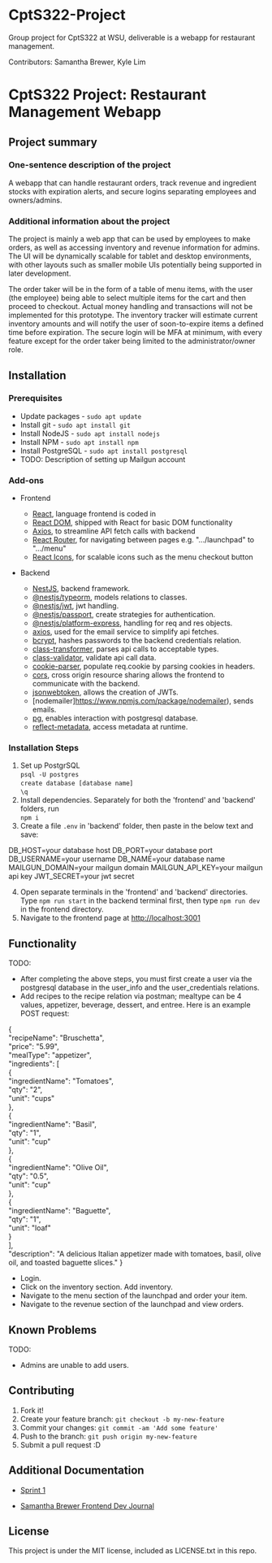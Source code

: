 # CptS322-Project
Group project for CptS322 at WSU, deliverable is a webapp for restaurant management.

Contributors: Samantha Brewer, Kyle Lim
# CptS322 Project: Restaurant Management Webapp

## Project summary

### One-sentence description of the project

A webapp that can handle restaurant orders, track revenue and ingredient stocks with expiration alerts, and secure logins separating employees and owners/admins.

### Additional information about the project

The project is mainly a web app that can be used by employees to make orders, as well as accessing inventory and revenue information for admins. The UI will be dynamically scalable for tablet and desktop environments, with other layouts such as smaller mobile UIs potentially being supported in later development.

The order taker will be in the form of a table of menu items, with the user (the employee) being able to select multiple items for the cart and then proceed to checkout.  Actual money handling and transactions will not be implemented for this prototype.
The inventory tracker will estimate current inventory amounts and will notify the user of soon-to-expire items a defined time before expiration.
The secure login will be MFA at minimum, with every feature except for the order taker being limited to the administrator/owner role.

## Installation

### Prerequisites

- Update packages - `sudo apt update`
- Install git - `sudo apt install git`
- Install NodeJS - `sudo apt install nodejs`
- Install NPM - `sudo apt install npm`
- Install PostgreSQL - `sudo apt install postgresql`
- TODO: Description of setting up Mailgun account


### Add-ons
- Frontend
  - [React](https://react.dev/), language frontend is coded in
  - [React DOM](https://react.dev/reference/react#react-dom), shipped with React for basic DOM functionality
  - [Axios](https://axios-http.com/), to streamline API fetch calls with backend
  - [React Router](https://github.com/remix-run/react-router), for navigating between pages e.g. ".../launchpad" to ".../menu"
  - [React Icons](https://react-icons.github.io/react-icons/), for scalable icons such as the menu checkout button

- Backend
  - [NestJS](https://nestjs.com/), backend framework.
  - [@nestjs/typeorm](https://www.npmjs.com/package/@nestjs/typeorm), models relations to classes.
  - [@nestjs/jwt](https://www.npmjs.com/package/@nestjs/jwt), jwt handling.
  - [@nestjs/passport](https://www.npmjs.com/package/@nestjs/passport), create strategies for authentication.
  - [@nestjs/platform-express](https://www.npmjs.com/package/@nestjs/platform-express), handling for req and res objects.
  - [axios](https://www.npmjs.com/package/axios), used for the email service to simplify api fetches.
  - [bcrypt](https://www.npmjs.com/package/bcrypt), hashes passwords to the backend credentials relation.
  - [class-transformer](https://www.npmjs.com/package/class-transformer/v/0.1.0-beta.10), parses api calls to acceptable types.
  - [class-validator](https://www.npmjs.com/package/class-validator), validate api call data.
  - [cookie-parser](https://www.npmjs.com/package/cookie-parser), populate req.cookie by parsing cookies in headers.
  - [cors](https://www.npmjs.com/package/cors), cross origin resource sharing allows the frontend to communicate with the backend.
  - [jsonwebtoken](https://www.npmjs.com/package/jsonwebtoken), allows the creation of JWTs.
  - [nodemailer]https://www.npmjs.com/package/nodemailer), sends emails.
  - [pg](https://www.npmjs.com/package/pg), enables interaction with postgresql database.
  - [reflect-metadata](https://www.npmjs.com/package/reflect-metadata), access metadata at runtime.

### Installation Steps

1. Set up PostgrSQL
   </br>`psql -U postgres`
   </br>`create database [database name]`
   </br>`\q`
2. Install dependencies. Separately for both the 'frontend' and 'backend' folders, run
   </br>`npm i`
3. Create a file `.env` in 'backend' folder, then paste in the below text and save:
   
DB_HOST=your database host
DB_PORT=your database port
DB_USERNAME=your username
DB_NAME=your database name
MAILGUN_DOMAIN=your mailgun domain
MAILGUN_API_KEY=your mailgun api key
JWT_SECRET=your jwt secret

   
4. Open separate terminals in the 'frontend' and 'backend' directories. Type `npm run start` in the backend terminal first, then type `npm run dev` in the frontend directory.
5. Navigate to the frontend page at [http://localhost:3001](http://localhost:3001)


## Functionality

TODO:

- After completing the above steps, you must first create a user via the postgresql database in the user_info and the user_credentials relations.
- Add recipes to the recipe relation via postman; mealtype can be 4 values, appetizer, beverage, dessert, and entree. Here is an example POST request:

{ <br/>
  "recipeName": "Bruschetta",<br/>
  "price": "5.99",<br/>
  "mealType": "appetizer",<br/>
  "ingredients": [<br/>
    {<br/>
      "ingredientName": "Tomatoes",<br/>
      "qty": "2",<br/>
      "unit": "cups"<br/>
    },<br/>
    {<br/>
      "ingredientName": "Basil",<br/>
      "qty": "1",<br/>
      "unit": "cup"<br/>
    },<br/>
    {<br/>
      "ingredientName": "Olive Oil",<br/>
      "qty": "0.5",<br/>
      "unit": "cup"<br/>
    },<br/>
    {<br/>
      "ingredientName": "Baguette",<br/>
      "qty": "1",<br/>
      "unit": "loaf"<br/>
    }<br/>
  ],<br/>
  "description": "A delicious Italian appetizer made with tomatoes, basil, olive oil, and toasted baguette slices."
}

- Login.
- Click on the inventory section. Add inventory.
- Navigate to the menu section of the launchpad and order your item.
- Navigate to the revenue section of the launchpad and view orders.


## Known Problems

TODO: 

- Admins are unable to add users.


## Contributing

1. Fork it!
2. Create your feature branch: `git checkout -b my-new-feature`
3. Commit your changes: `git commit -am 'Add some feature'`
4. Push to the branch: `git push origin my-new-feature`
5. Submit a pull request :D

## Additional Documentation
- [Sprint 1](https://github.com/KleinMandolin/CptS322-Project/blob/427c1af5b76c932843b54ca7478cde643ac8de74/Sprint%201%20Report.pdf)

- [Samantha Brewer Frontend Dev Journal](https://docs.google.com/document/d/1IedBmgP0wjOv2Pa_4kh6zjgmeQ1HBDAq2gby1Dp4A3E)

## License

This project is under the MIT license, included as LICENSE.txt in this repo.

